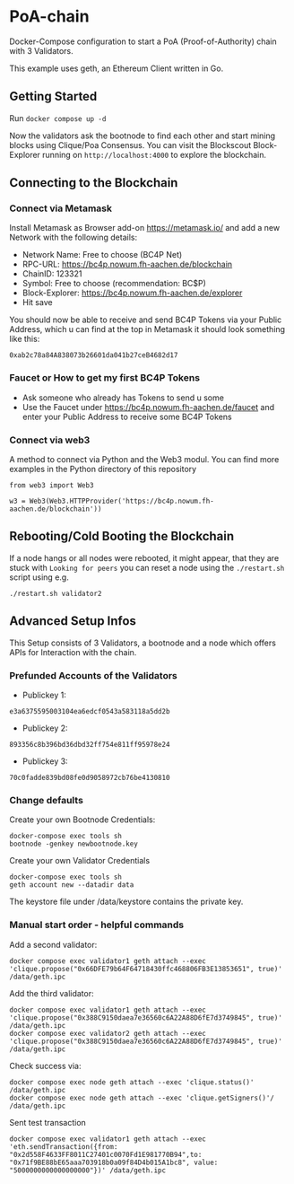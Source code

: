 # PoA-chain
Docker-Compose configuration to start a PoA (Proof-of-Authority) chain with 3 Validators.

This example uses geth, an Ethereum Client written in Go.

## Getting Started

Run `docker compose up -d`

Now the validators ask the bootnode to find each other and start mining blocks using Clique/Poa Consensus.
You can visit the Blockscout Block-Explorer running on `http://localhost:4000` to explore the blockchain.

## Connecting to the Blockchain
### Connect via Metamask

Install Metamask as Browser add-on https://metamask.io/ and add a new Network with the following details:


- Network Name: Free to choose (BC4P Net)
- RPC-URL: https://bc4p.nowum.fh-aachen.de/blockchain
- ChainID: 123321
- Symbol: Free to choose (recommendation: BC$P)
- Block-Explorer: https://bc4p.nowum.fh-aachen.de/explorer
- Hit save

You should now be able to receive and send BC4P Tokens via your Public Address, which u can find at the top in Metamask it should look something like this:

```
0xab2c78a84A838073b26601da041b27ceB4682d17
```

### Faucet or How to get my first BC4P Tokens

- Ask someone who already has Tokens to send u some
- Use the Faucet under https://bc4p.nowum.fh-aachen.de/faucet and enter your Public Address to receive some BC4P Tokens


### Connect via web3

A method to connect via Python and the Web3 modul. You can find more examples in the Python directory of this repository

```
from web3 import Web3

w3 = Web3(Web3.HTTPProvider('https://bc4p.nowum.fh-aachen.de/blockchain'))
```

## Rebooting/Cold Booting the Blockchain

If a node hangs or all nodes were rebooted, it might appear, that they are stuck with `Looking for peers` you can reset a node using the `./restart.sh` script using e.g.

```
./restart.sh validator2
```

## Advanced Setup Infos
This Setup consists of 3 Validators, a bootnode and a node which offers APIs for Interaction with the chain.

### Prefunded Accounts of the Validators

- Publickey 1: 
```
e3a6375595003104ea6edcf0543a583118a5dd2b
```
- Publickey 2: 
```
893356c8b396bd36dbd32ff754e811ff95978e24
```
- Publickey 3: 
```
70c0fadde839bd08fe0d9058972cb76be4130810
```
### Change defaults

Create your own Bootnode Credentials:
```
docker-compose exec tools sh
bootnode -genkey newbootnode.key
```

Create your own Validator Credentials
```
docker-compose exec tools sh
geth account new --datadir data
```

The keystore file under /data/keystore contains the private key.



### Manual start order - helpful commands

Add a second validator:
```
docker compose exec validator1 geth attach --exec 'clique.propose("0x66DFE79b64F64718430ffc468806FB3E13853651", true)' /data/geth.ipc 
```

Add the third validator:
```
docker compose exec validator1 geth attach --exec 'clique.propose("0x388C9150daea7e36560c6A22A88D6fE7d3749845", true)' /data/geth.ipc
docker compose exec validator2 geth attach --exec 'clique.propose("0x388C9150daea7e36560c6A22A88D6fE7d3749845", true)' /data/geth.ipc
```

Check success via:
```
docker compose exec node geth attach --exec 'clique.status()' /data/geth.ipc
docker compose exec node geth attach --exec 'clique.getSigners()'/ /data/geth.ipc 
```
Sent test transaction
```
docker compose exec validator1 geth attach --exec 'eth.sendTransaction({from: "0x2d558F4633FF8011C27401c0070Fd1E981770B94",to: "0x71f9BE88bE65aaa703918b0a09f84D4b015A1bc8", value: "5000000000000000000"})' /data/geth.ipc 
```
